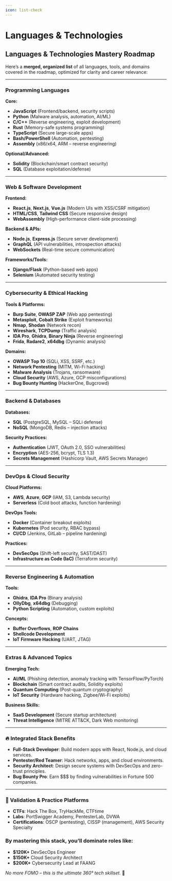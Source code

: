 ```yaml
---
icon: list-check
---
```


# Languages & Technologies

## **Languages & Technologies Mastery Roadmap**

Here’s a **merged, organized list** of all languages, tools, and domains covered in the roadmap, optimized for clarity and career relevance:

***

### **Programming Languages**

**Core:**

* **JavaScript** (Frontend/backend, security scripts)
* **Python** (Malware analysis, automation, AI/ML)
* **C/C++** (Reverse engineering, exploit development)
* **Rust** (Memory-safe systems programming)
* **TypeScript** (Secure large-scale apps)
* **Bash/PowerShell** (Automation, pentesting)
* **Assembly** (x86/x64, ARM – reverse engineering)

**Optional/Advanced:**

* **Solidity** (Blockchain/smart contract security)
* **SQL** (Database exploitation/defense)

***

### **Web & Software Development**

**Frontend:**

* **React.js**, **Next.js**, **Vue.js** (Modern UIs with XSS/CSRF mitigation)
* **HTML/CSS**, **Tailwind CSS** (Secure responsive design)
* **WebAssembly** (High-performance client-side processing)

**Backend & APIs:**

* **Node.js**, **Express.js** (Secure server development)
* **GraphQL** (API vulnerabilities, introspection attacks)
* **WebSockets** (Real-time secure communication)

**Frameworks/Tools:**

* **Django/Flask** (Python-based web apps)
* **Selenium** (Automated security testing)

***

### **Cybersecurity & Ethical Hacking**

**Tools & Platforms:**

* **Burp Suite**, **OWASP ZAP** (Web app pentesting)
* **Metasploit**, **Cobalt Strike** (Exploit frameworks)
* **Nmap**, **Shodan** (Network recon)
* **Wireshark**, **TCPDump** (Traffic analysis)
* **IDA Pro**, **Ghidra**, **Binary Ninja** (Reverse engineering)
* **Frida**, **Radare2**, **x64dbg** (Dynamic analysis)

**Domains:**

* **OWASP Top 10** (SQLi, XSS, SSRF, etc.)
* **Network Pentesting** (MITM, Wi-Fi hacking)
* **Malware Analysis** (Trojans, ransomware)
* **Cloud Security** (AWS, Azure, GCP misconfigurations)
* **Bug Bounty Hunting** (HackerOne, Bugcrowd)

***

### **Backend & Databases**

**Databases:**

* **SQL** (PostgreSQL, MySQL – SQLi defense)
* **NoSQL** (MongoDB, Redis – injection attacks)

**Security Practices:**

* **Authentication** (JWT, OAuth 2.0, SSO vulnerabilities)
* **Encryption** (AES-256, bcrypt, TLS 1.3)
* **Secrets Management** (Hashicorp Vault, AWS Secrets Manager)

***

### **DevOps & Cloud Security**

**Cloud Platforms:**

* **AWS**, **Azure**, **GCP** (IAM, S3, Lambda security)
* **Serverless** (Cold boot attacks, function hardening)

**DevOps Tools:**

* **Docker** (Container breakout exploits)
* **Kubernetes** (Pod security, RBAC bypass)
* **CI/CD** (Jenkins, GitLab – pipeline hardening)

**Practices:**

* **DevSecOps** (Shift-left security, SAST/DAST)
* **Infrastructure as Code (IaC)** (Terraform security)

***

### **Reverse Engineering & Automation**

**Tools:**

* **Ghidra**, **IDA Pro** (Binary analysis)
* **OllyDbg**, **x64dbg** (Debugging)
* **Python Scripting** (Automation, custom exploits)

**Concepts:**

* **Buffer Overflows**, **ROP Chains**
* **Shellcode Development**
* **IoT Firmware Hacking** (UART, JTAG)

***

### **Extras & Advanced Topics**

**Emerging Tech:**

* **AI/ML** (Phishing detection, anomaly tracking with TensorFlow/PyTorch)
* **Blockchain** (Smart contract audits, Solidity exploits)
* **Quantum Computing** (Post-quantum cryptography)
* **IoT Security** (Hardware hacking, Zigbee/Wi-Fi exploits)

**Business Skills:**

* **SaaS Development** (Secure startup architecture)
* **Threat Intelligence** (MITRE ATT\&CK, Dark Web monitoring)

***

### **🔥 Integrated Stack Benefits**

* **Full-Stack Developer**: Build modern apps with React, Node.js, and cloud services.
* **Pentester/Red Teamer**: Hack networks, apps, and cloud environments.
* **Security Architect**: Design secure systems with DevSecOps and zero-trust principles.
* **Bug Bounty Pro**: Earn \$$$ by finding vulnerabilities in Fortune 500 companies.

***

### **🚨 Validation & Practice Platforms**

* **CTFs**: Hack The Box, TryHackMe, CTFtime
* **Labs**: PortSwigger Academy, PentesterLab, DVWA
* **Certifications**: OSCP (pentesting), CISSP (management), AWS Security Specialty

### **By mastering this stack, you’ll dominate roles like:**

* **$120K+** DevSecOps Engineer
* **$150K+** Cloud Security Architect
* **$200K+** Cybersecurity Lead at FAANG

_No more FOMO – this is the ultimate 360° tech skillset._ 🎯
